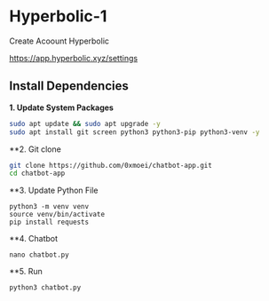 # Hyperbolic-1

Create Acoount Hyperbolic

https://app.hyperbolic.xyz/settings

## Install Dependencies
**1. Update System Packages**
```bash
sudo apt update && sudo apt upgrade -y
sudo apt install git screen python3 python3-pip python3-venv -y
```

**2. Git clone

```bash
git clone https://github.com/0xmoei/chatbot-app.git
cd chatbot-app
```

**3. Update Python File


```
python3 -m venv venv
source venv/bin/activate
pip install requests
```

**4. Chatbot


```
nano chatbot.py
```

**5. Run

```
python3 chatbot.py
```
